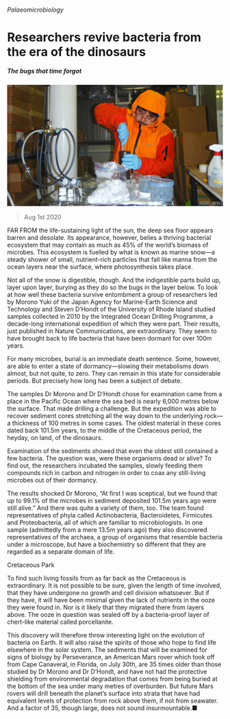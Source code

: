 ###### Palaeomicrobiology

# Researchers revive bacteria from the era of the dinosaurs 

##### The bugs that time forgot 

![image](images/20200801_STP001_0.jpg) 

> Aug 1st 2020 

FAR FROM the life-sustaining light of the sun, the deep sea floor appears barren and desolate. Its appearance, however, belies a thriving bacterial ecosystem that may contain as much as 45% of the world’s biomass of microbes. This ecosystem is fuelled by what is known as marine snow—a steady shower of small, nutrient-rich particles that fall like manna from the ocean layers near the surface, where photosynthesis takes place.

Not all of the snow is digestible, though. And the indigestible parts build up, layer upon layer, burying as they do so the bugs in the layer below. To look at how well these bacteria survive entombment a group of researchers led by Morono Yuki of the Japan Agency for Marine-Earth Science and Technology and Steven D’Hondt of the University of Rhode Island studied samples collected in 2010 by the Integrated Ocean Drilling Programme, a decade-long international expedition of which they were part. Their results, just published in Nature Communications, are extraordinary. They seem to have brought back to life bacteria that have been dormant for over 100m years.


For many microbes, burial is an immediate death sentence. Some, however, are able to enter a state of dormancy—slowing their metabolisms down almost, but not quite, to zero. They can remain in this state for considerable periods. But precisely how long has been a subject of debate.

The samples Dr Morono and Dr D’Hondt chose for examination came from a place in the Pacific Ocean where the sea bed is nearly 6,000 metres below the surface. That made drilling a challenge. But the expedition was able to recover sediment cores stretching all the way down to the underlying rock—a thickness of 100 metres in some cases. The oldest material in these cores dated back 101.5m years, to the middle of the Cretaceous period, the heyday, on land, of the dinosaurs.

Examination of the sediments showed that even the oldest still contained a few bacteria. The question was, were these organisms dead or alive? To find out, the researchers incubated the samples, slowly feeding them compounds rich in carbon and nitrogen in order to coax any still-living microbes out of their dormancy.

The results shocked Dr Morono, “At first I was sceptical, but we found that up to 99.1% of the microbes in sediment deposited 101.5m years ago were still alive.” And there was quite a variety of them, too. The team found representatives of phyla called Actinobacteria, Bacteroidetes, Firmicutes and Proteobacteria, all of which are familiar to microbiologists. In one sample (admittedly from a mere 13.5m years ago) they also discovered representatives of the archaea, a group of organisms that resemble bacteria under a microscope, but have a biochemistry so different that they are regarded as a separate domain of life.

Cretaceous Park

To find such living fossils from as far back as the Cretaceous is extraordinary. It is not possible to be sure, given the length of time involved, that they have undergone no growth and cell division whatsoever. But if they have, it will have been minimal given the lack of nutrients in the ooze they were found in. Nor is it likely that they migrated there from layers above. The ooze in question was sealed off by a bacteria-proof layer of chert-like material called porcellanite.

This discovery will therefore throw interesting light on the evolution of bacteria on Earth. It will also raise the spirits of those who hope to find life elsewhere in the solar system. The sediments that will be examined for signs of biology by Perseverance, an American Mars rover which took off from Cape Canaveral, in Florida, on July 30th, are 35 times older than those studied by Dr Morono and Dr D’Hondt, and have not had the protective shielding from environmental degradation that comes from being buried at the bottom of the sea under many metres of overburden. But future Mars rovers will drill beneath the planet’s surface into strata that have had equivalent levels of protection from rock above them, if not from seawater. And a factor of 35, though large, does not sound insurmountable.■

